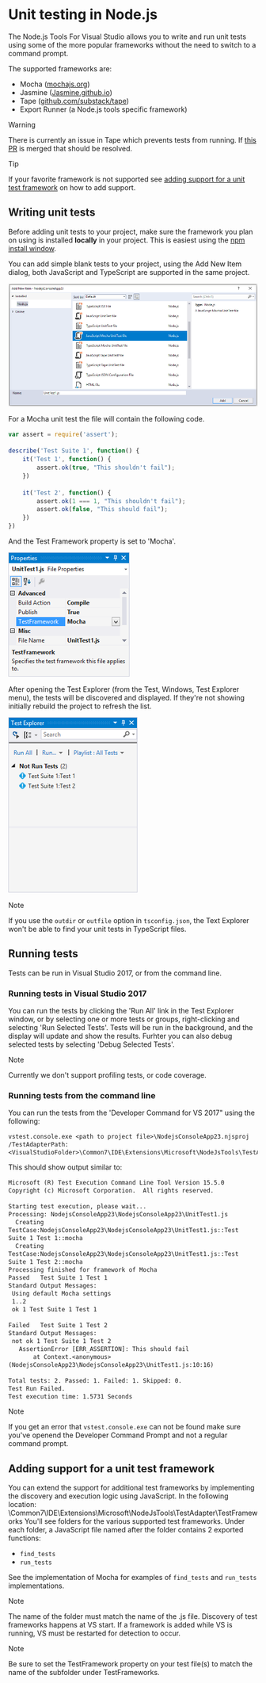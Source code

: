 # Unit testing in Node.js

The Node.js Tools For Visual Studio allows you to write and run unit tests using some of the more popular
frameworks without the need to switch to a command prompt.

The supported frameworks are:
* Mocha ([mochajs.org](http://mochajs.org/))
* Jasmine ([Jasmine.github.io](https://jasmine.github.io/))
* Tape ([github.com/substack/tape](https://github.com/substack/tape))
* Export Runner (a Node.js tools specific framework)

> [!Warning]
> There is currently an issue in Tape which prevents tests from running.
> If [this PR](https://github.com/substack/tape/pull/361) is merged that should be resolved.

> [!Tip]
> If your favorite framework is not supported see [adding support for a unit test framework](#addingFramework)
> on how to add support. 

## Writing unit tests

Before adding unit tests to your project, make sure the framework you plan on using is installed **locally** in 
your project. This is easiest using the [npm install window](npm.md#npmInstallWindow).

You can add simple blank tests to your project, using the Add New Item dialog, both JavaScript and TypeScript are supported in the same project.

![Add new unit test](../../images/node/unit-test-add-new-item.png)

For a Mocha unit test the file will contain the following code.

```javascript
var assert = require('assert');

describe('Test Suite 1', function() {
    it('Test 1', function() {
        assert.ok(true, "This shouldn't fail");
    })

    it('Test 2', function() {
        assert.ok(1 === 1, "This shouldn't fail");
        assert.ok(false, "This should fail");
    })
})
```
And the Test Framework property is set to 'Mocha'.

![Test Framework](../../images/node/UnitTestsFrameworkMocha.png)

After opening the Test Explorer (from the Test, Windows, Test Explorer menu), the tests will be discovered and
displayed. If they're not showing initially rebuild the project to refresh the list.

![Test Explorer](../../images/node/UnitTestsDiscoveryMocha.png)

> [!Note]
> If you use the `outdir` or `outfile` option in `tsconfig.json`, the Text Explorer won't be able to find your
> unit tests in TypeScript files.

## Running tests

Tests can be run in Visual Studio 2017, or from the command line.

### Running tests in Visual Studio 2017

You can run the tests by clicking the 'Run All' link in the Test Explorer window, or by selecting one or more 
tests or groups, right-clicking and selecting 'Run Selected Tests'. Tests will be run in the background, and the
display will update and show the results. Furhter you can also debug selected tests by selecting
'Debug Selected Tests'.

> [!Note]
> Currently we don't support profiling tests, or code coverage.

### Running tests from the command line

You can run the tests from the 'Developer Command for VS 2017" using the following:
```
vstest.console.exe <path to project file>\NodejsConsoleApp23.njsproj /TestAdapterPath:<VisualStudioFolder>\Common7\IDE\Extensions\Microsoft\NodeJsTools\TestAdapter
```

This should show output similar to:

```
Microsoft (R) Test Execution Command Line Tool Version 15.5.0
Copyright (c) Microsoft Corporation.  All rights reserved.

Starting test execution, please wait...
Processing: NodejsConsoleApp23\NodejsConsoleApp23\UnitTest1.js
  Creating TestCase:NodejsConsoleApp23\NodejsConsoleApp23\UnitTest1.js::Test Suite 1 Test 1::mocha
  Creating TestCase:NodejsConsoleApp23\NodejsConsoleApp23\UnitTest1.js::Test Suite 1 Test 2::mocha
Processing finished for framework of Mocha
Passed   Test Suite 1 Test 1
Standard Output Messages:
 Using default Mocha settings
 1..2
 ok 1 Test Suite 1 Test 1

Failed   Test Suite 1 Test 2
Standard Output Messages:
 not ok 1 Test Suite 1 Test 2
   AssertionError [ERR_ASSERTION]: This should fail
       at Context.<anonymous> (NodejsConsoleApp23\NodejsConsoleApp23\UnitTest1.js:10:16)

Total tests: 2. Passed: 1. Failed: 1. Skipped: 0.
Test Run Failed.
Test execution time: 1.5731 Seconds
```

> [!Note]
> If you get an error that `vstest.console.exe` can not be found make sure you've openend the Developer Command 
> Prompt and not a regular command prompt. 

## <a name="addingFramework"></a>Adding support for a unit test framework

You can extend the support for additional test frameworks by implementing the discovery and execution logic
using JavaScript.
In the following location: 
<VisualStudioFolder>\Common7\IDE\Extensions\Microsoft\NodeJsTools\TestAdapter\TestFrameworks
You'll see folders for the various supported test frameworks.
Under each folder, a JavaScript file named after the folder contains 2 exported functions:
* `find_tests`
* `run_tests`

See the implementation of Mocha for examples of `find_tests` and `run_tests` implementations.

> [!Note]
> The name of the folder must match the name of the .js file. Discovery of test frameworks happens at VS start.
> If a framework is added while VS is running, VS must be restarted for detection to occur.

> [!Note]
> Be sure to set the TestFramework property on your test file(s) to match the name of the subfolder under
> TestFrameworks.